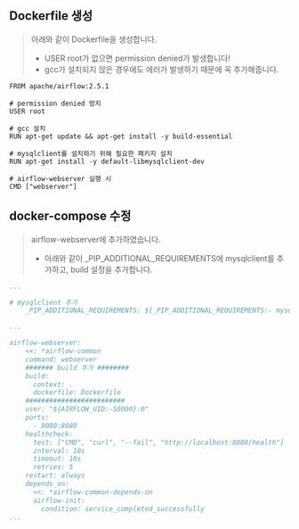 ## Dockerfile 생성

> 아래와 같이 Dockerfile을 생성합니다.<br>
>
> - USER root가 없으면 permission denied가 발생합니다!<br>
> - gcc가 설치되지 않은 경우에도 에러가 발생하기 때문에 꼭 추가해줍니다.

```docker
FROM apache/airflow:2.5.1

# permission denied 방지
USER root

# gcc 설치
RUN apt-get update && apt-get install -y build-essential

# mysqlclient를 설치하기 위해 필요한 패키지 설치
RUN apt-get install -y default-libmysqlclient-dev

# airflow-webserver 실행 시
CMD ["webserver"]

```

## docker-compose 수정

> airflow-webserver에 추가하였습니다.
>
> - 아래와 같이 \_PIP_ADDITIONAL_REQUIREMENTS에 mysqlclient를 추가하고, build 설정을 추가합니다.

```yaml
...

# mysqlclient 추가
    _PIP_ADDITIONAL_REQUIREMENTS: ${_PIP_ADDITIONAL_REQUIREMENTS:- mysqlclient}

...

airflow-webserver:
    <<: *airflow-common
    command: webserver
    ####### build 추가 ########
    build:
      context: .
      dockerfile: Dockerfile
    #########################
    user: "${AIRFLOW_UID:-50000}:0"
    ports:
      - 8080:8080
    healthcheck:
      test: ["CMD", "curl", "--fail", "http://localhost:8080/health"]
      interval: 10s
      timeout: 10s
      retries: 5
    restart: always
    depends_on:
      <<: *airflow-common-depends-on
      airflow-init:
        condition: service_completed_successfully
...
```
